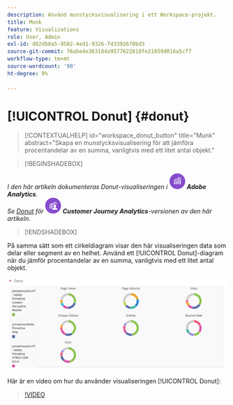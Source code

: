 ```yaml
---
description: Använd munstycksvisualisering i ett Workspace-projekt.
title: Munk
feature: Visualizations
role: User, Admin
exl-id: d82db8a5-9502-4ed1-9326-fd3392670bd3
source-git-commit: 76abe4e363184a9577622818fe21859d016a5cf7
workflow-type: tm+mt
source-wordcount: '90'
ht-degree: 0%

---
```


# [!UICONTROL Donut] {#donut}

<!-- markdownlint-disable MD034 -->

>[!CONTEXTUALHELP]
>id="workspace_donut_button"
>title="Munk"
>abstract="Skapa en munstycksvisualisering för att jämföra procentandelar av en summa, vanligtvis med ett litet antal objekt."

<!-- markdownlint-enable MD034 -->


>[!BEGINSHADEBOX]

_I den här artikeln dokumenteras Donut-visualiseringen i_ ![AdobeAnalytics](/help/assets/icons/AdobeAnalytics.svg) _**Adobe Analytics**._<br/>_Se [Donut](https://experienceleague.adobe.com/en/docs/analytics-platform/using/cja-workspace/visualizations/donut) för_ ![CustomerJourneyAnalytics](/help/assets/icons/CustomerJourneyAnalytics.svg) _**Customer Journey Analytics**-versionen av den här artikeln._

>[!ENDSHADEBOX]

På samma sätt som ett cirkeldiagram visar den här visualiseringen data som delar eller segment av en helhet. Använd ett [!UICONTROL Donut]-diagram när du jämför procentandelar av en summa, vanligtvis med ett litet antal objekt.

![](assets/donut.png)

Här är en video om hur du använder visualiseringen [!UICONTROL Donut]:

>[!VIDEO](https://video.tv.adobe.com/v/334309/?quality=12)
